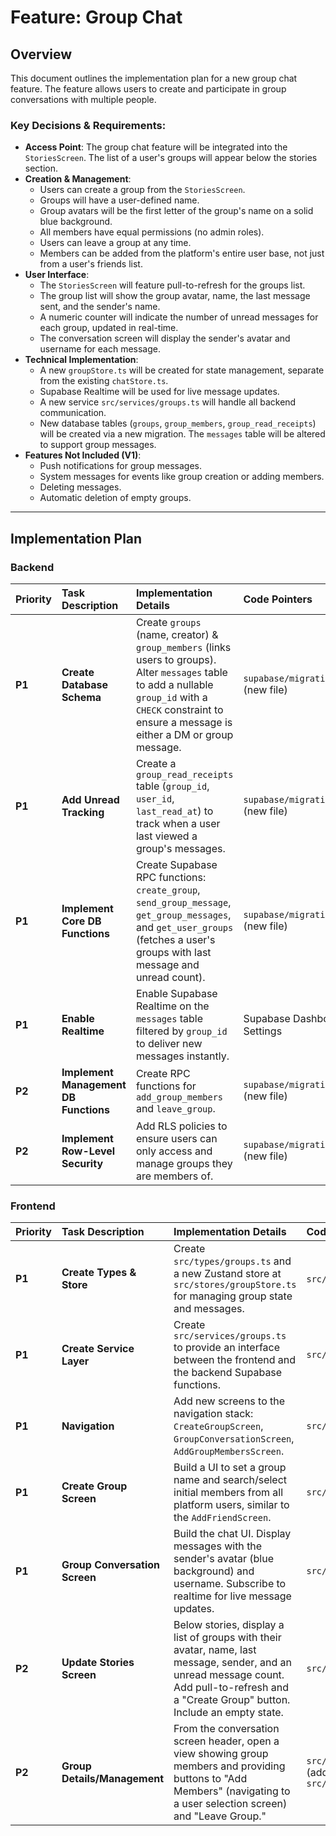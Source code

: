 # Feature: Group Chat

## Overview

This document outlines the implementation plan for a new group chat feature. The feature allows users to create and participate in group conversations with multiple people.

### Key Decisions & Requirements:

- **Access Point**: The group chat feature will be integrated into the `StoriesScreen`. The list of a user's groups will appear below the stories section.
- **Creation & Management**:
    - Users can create a group from the `StoriesScreen`.
    - Groups will have a user-defined name.
    - Group avatars will be the first letter of the group's name on a solid blue background.
    - All members have equal permissions (no admin roles).
    - Users can leave a group at any time.
    - Members can be added from the platform's entire user base, not just from a user's friends list.
- **User Interface**:
    - The `StoriesScreen` will feature pull-to-refresh for the groups list.
    - The group list will show the group avatar, name, the last message sent, and the sender's name.
    - A numeric counter will indicate the number of unread messages for each group, updated in real-time.
    - The conversation screen will display the sender's avatar and username for each message.
- **Technical Implementation**:
    - A new `groupStore.ts` will be created for state management, separate from the existing `chatStore.ts`.
    - Supabase Realtime will be used for live message updates.
    - A new service `src/services/groups.ts` will handle all backend communication.
    - New database tables (`groups`, `group_members`, `group_read_receipts`) will be created via a new migration. The `messages` table will be altered to support group messages.
- **Features Not Included (V1)**:
    - Push notifications for group messages.
    - System messages for events like group creation or adding members.
    - Deleting messages.
    - Automatic deletion of empty groups.

---

## Implementation Plan

### Backend

| Priority | Task Description | Implementation Details | Code Pointers | Dependencies |
| :--- | :--- | :--- | :--- | :--- |
| **P1** | **Create Database Schema** | Create `groups` (name, creator) & `group_members` (links users to groups). Alter `messages` table to add a nullable `group_id` with a `CHECK` constraint to ensure a message is either a DM or group message. | `supabase/migrations/` (new file) | - |
| **P1** | **Add Unread Tracking** | Create a `group_read_receipts` table (`group_id`, `user_id`, `last_read_at`) to track when a user last viewed a group's messages. | `supabase/migrations/` (new file) | Schema Changes |
| **P1** | **Implement Core DB Functions**| Create Supabase RPC functions: `create_group`, `send_group_message`, `get_group_messages`, and `get_user_groups` (fetches a user's groups with last message and unread count). | `supabase/migrations/` (new file) | Schema Changes |
| **P1** | **Enable Realtime** | Enable Supabase Realtime on the `messages` table filtered by `group_id` to deliver new messages instantly. | Supabase Dashboard Settings | `messages` table |
| **P2** | **Implement Management DB Functions** | Create RPC functions for `add_group_members` and `leave_group`. | `supabase/migrations/` (new file) | Core Group Schema |
| **P2** | **Implement Row-Level Security** | Add RLS policies to ensure users can only access and manage groups they are members of. | `supabase/migrations/` (new file) | Schema Changes |

### Frontend

| Priority | Task Description | Implementation Details | Code Pointers | Dependencies |
| :--- | :--- | :--- | :--- | :--- |
| **P1** | **Create Types & Store** | Create `src/types/groups.ts` and a new Zustand store at `src/stores/groupStore.ts` for managing group state and messages. | `src/types/`, `src/stores/` | - |
| **P1** | **Create Service Layer** | Create `src/services/groups.ts` to provide an interface between the frontend and the backend Supabase functions. | `src/services/groups.ts` | Backend DB Functions|
| **P1** | **Navigation** | Add new screens to the navigation stack: `CreateGroupScreen`, `GroupConversationScreen`, `AddGroupMembersScreen`. | `src/navigation/` | - |
| **P1** | **Create Group Screen** | Build a UI to set a group name and search/select initial members from all platform users, similar to the `AddFriendScreen`. | `src/screens/CreateGroupScreen/` | `groups.ts` service |
| **P1** | **Group Conversation Screen** | Build the chat UI. Display messages with the sender's avatar (blue background) and username. Subscribe to realtime for live message updates. | `src/screens/GroupConversationScreen/`| `groupStore.ts`, `groups.ts` service |
| **P2** | **Update Stories Screen** | Below stories, display a list of groups with their avatar, name, last message, sender, and an unread message count. Add pull-to-refresh and a "Create Group" button. Include an empty state. | `src/screens/StoriesScreen/` | `groups.ts` service |
| **P2** | **Group Details/Management** | From the conversation screen header, open a view showing group members and providing buttons to "Add Members" (navigating to a user selection screen) and "Leave Group." | `src/screens/GroupConversationScreen/` (add header icon), `src/screens/AddGroupMembersScreen/` | `groups.ts` service | 